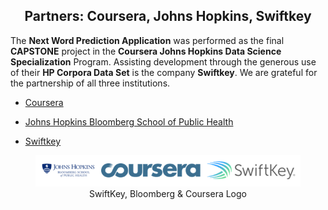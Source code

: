 <center>
<h2>
Partners: Coursera, Johns Hopkins, Swiftkey
</h2>
</center>

The **Next Word Prediction Application** was performed as the final
**CAPSTONE** project in the **Coursera Johns Hopkins Data Science
Specialization** Program. Assisting development through the generous use
of their **HP Corpora Data Set** is the company **Swiftkey**. We are
grateful for the partnership of all three institutions.

-   [Coursera](www.Coursera.org)

-   [Johns Hopkins Bloomberg School of Public
    Health](https://www.jhsph.edu/)

-   [Swiftkey](https://swiftkey.com/en)

<center>

<figure>
<img src="logos.png" alt="SwiftKey, Bloomberg &amp; Coursera Logo" />
<figcaption aria-hidden="true">SwiftKey, Bloomberg &amp; Coursera
Logo</figcaption>
</figure>

</center>
